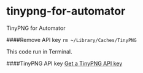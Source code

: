 # tinypng-for-automator
TinyPNG for Automator

####Remove API key
`rm ~/Library/Caches/TinyPNG`

This code run in Terminal.

####TinyPNG API key
[Get a TinyPNG API key](https://tinypng.com/developers)
